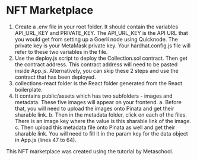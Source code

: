 # NFT Marketplace 
1. Create a .env file in your root folder. It should contain the variables API_URL_KEY and PRIVATE_KEY. The API_URL_KEY is the API URL that you would get from setting up a Goerli node using Quicknode. The private key is your MetaMask private key. Your hardhat.config.js file will refer to these two variables in the file. 
2. Use the deploy.js script to deploy the Collection.sol contract. Then get the contract address. This contract address will need to be pasted inside App.js. Alternatively, you can skip these 2 steps and use the contract that has been deployed. 
3. collections-react folder is the React folder generated from the React boilerplate. 
4. It contains public/assets which has two subfolders - images and metadata. These five images will appear on your frontend. 
a. Before that, you will need to upload the images onto Pinata and get their sharable link. 
b. Then in the metadata folder, click on each of the files. There is an image key where the value is this sharable link of the image. 
c. Then upload this metadata file onto Pinata as well and get their sharable link. You will need to fill it in the param key for the data object in App.js (lines 47 to 64). 

This NFT marketplace was created using the tutorial by Metaschool.
